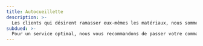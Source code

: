 ```yaml
---
title: Autocueillette
description: >-
  Les clients qui désirent ramasser eux-mêmes les matériaux, nous sommes à votre disposition pour charger votre propre camion.
subdued: >-
  Pour un service optimal, nous vous recommandons de passer votre commande la veille.
---
```

